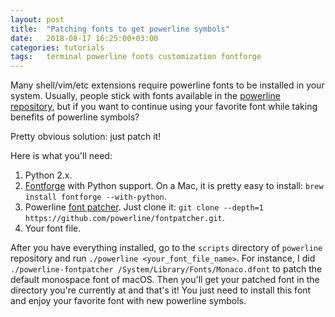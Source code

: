 ```yaml
---
layout: post
title:  "Patching fonts to get powerline symbols"
date:   2018-08-17 16:25:00+03:00
categories: tutorials
tags:   terminal powerline fonts customization fontforge
---
```


Many shell/vim/etc extensions require powerline fonts to be installed in your system. Usually, people stick with fonts available in the [powerline repository](https://github.com/powerline/fonts), but if you want to continue using your favorite font while taking benefits of powerline symbols?

Pretty obvious solution: just patch it!

Here is what you'll need:

1. Python 2.x.
1. [Fontforge](https://github.com/fontforge/fontforge) with Python support. On a Mac, it is pretty easy to install: `brew install fontforge --with-python`.
1. Powerline [font patcher](https://github.com/powerline/fontpatcher). Just clone it: `git clone --depth=1 https://github.com/powerline/fontpatcher.git`.
1. Your font file.

After you have everything installed, go to the `scripts` directory of `powerline` repository and run `./powerline <your_font_file_name>`. For instance, I did `./powerline-fontpatcher /System/Library/Fonts/Monaco.dfont` to patch the default monospace font of macOS. Then you'll get your patched font in the directory you're currently at and that's it! You just need to install this font and enjoy your favorite font with new powerline symbols.
